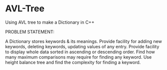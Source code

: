 # AVL-Tree
Using AVL tree to make a Dictionary in C++

 PROBLEM STATEMENT:

 A Dictionary  stores  keywords  &  its  meanings. 
 Provide  facility  for  adding  new  keywords, deleting keywords, updating values of any entry. 
 Provide  facility to display whole data sorted in ascending or descending order.
 Find how many maximum comparisons may require for finding any keyword. Use height balance tree and find the complexity
 for finding   a keyword.
